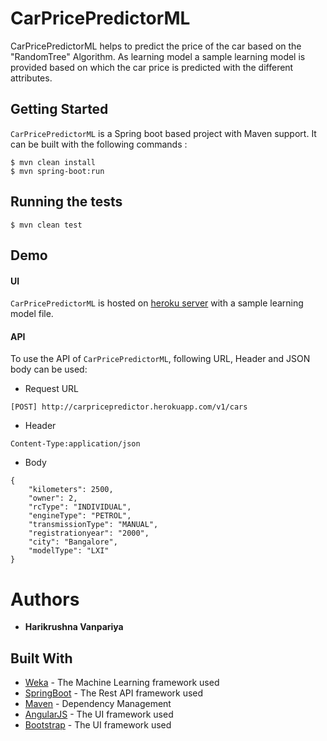 # CarPricePredictorML

CarPricePredictorML helps to predict the price of the car based on the "RandomTree" Algorithm. As learning model a sample learning model is provided based on which the car price is predicted with the different attributes.

## Getting Started

`CarPricePredictorML` is a Spring boot based project with Maven support. It can be built with the following commands :

```
$ mvn clean install
$ mvn spring-boot:run
```

## Running the tests
```
$ mvn clean test
```

## Demo

#### UI
`CarPricePredictorML` is hosted on [heroku server](https://carpricepredictor.herokuapp.com/) with a sample learning model file.

#### API
To use the API of `CarPricePredictorML`, following URL, Header and JSON body can be used:

* Request URL
```
[POST] http://carpricepredictor.herokuapp.com/v1/cars 
```
* Header
```
Content-Type:application/json
```
* Body
```
{
    "kilometers": 2500,
    "owner": 2,
    "rcType": "INDIVIDUAL",
    "engineType": "PETROL",
    "transmissionType": "MANUAL",
    "registrationyear": "2000",
    "city": "Bangalore",
    "modelType": "LXI"
}
```

# Authors
* **Harikrushna Vanpariya** 

## Built With

* [Weka](https://www.cs.waikato.ac.nz/ml/weka/) - The Machine Learning framework used
* [SpringBoot](https://spring.io/projects/spring-boot) - The Rest API framework used
* [Maven](https://maven.apache.org/) - Dependency Management
* [AngularJS](https://angularjs.org/) - The UI framework used
* [Bootstrap](https://getbootstrap.com/) - The UI framework used


